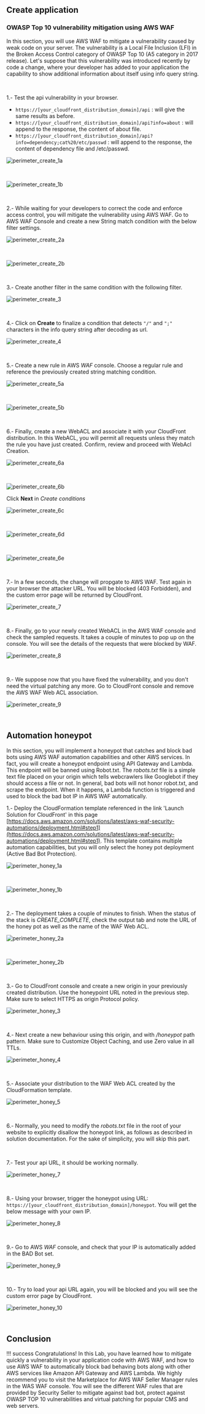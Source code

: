 ## Create application

### OWASP Top 10 vulnerability mitigation using AWS WAF

In this section, you will use AWS WAF to mitigate a vulnerability caused by weak code on your server. The vulnerability is a Local File Inclusion (LFI) in the Broken Access Control category of OWASP Top 10 (A5 category in 2017 release). Let's suppose that this vulnerability was introduced recently by code a change, where your developer has added to your application the capability to show additional information about itself using info query string. 

<br/>

1.- Test the api vulnerability in your browser. 

*	```https://[your_cloudfront_distribution_domain]/api``` : will give the same results as before.
*	```https://[your_cloudfront_distribution_domain]/api?info=about``` : will append to the response, the content of about file.
*	```https://[your_cloudfront_distribution_domain]/api?info=dependency;cat%20/etc/passwd``` : will append to the response, the content of dependency file and /etc/passwd. 

![perimeter_create_1a](/assets/images/waf/perimeter_create_1a.png)

<br/>

![perimeter_create_1b](/assets/images/waf/perimeter_create_1b.png)

<br/>

2.- While waiting for your developers to correct the code and enforce access control, you will mitigate the vulnerability using AWS WAF. Go to AWS WAF Console and create a new String match condition with the below filter settings.

![perimeter_create_2a](/assets/images/waf/perimeter_create_2a.png)

<br/>

![perimeter_create_2b](/assets/images/waf/perimeter_create_2b.png)

<br/>

3.- Create another filter in the same condition with the following filter.

![perimeter_create_3](/assets/images/waf/perimeter_create_3.png)

<br/>

4.- Click on **Create** to finalize a condition that detects ```"/"``` and ```";"``` characters in the info query string after decoding as url.

![perimeter_create_4](/assets/images/waf/perimeter_create_4.png)

<br/>

5.- Create a new rule in AWS _WAF_ console. Choose a regular rule and reference the previously created string matching condition.

![perimeter_create_5a](/assets/images/waf/perimeter_create_5a.png)

<br/>

![perimeter_create_5b](/assets/images/waf/perimeter_create_5b.png)

<br/>

6.- Finally, create a new WebACL and associate it with your CloudFront distribution. In this WebACL, you will permit all requests unless they match the rule you have just created. Confirm, review and proceed with WebAcl Creation.

![perimeter_create_6a](/assets/images/waf/perimeter_create_6a.png)

<br/>

![perimeter_create_6b](/assets/images/waf/perimeter_create_6b.png)

Click **Next** in _Create conditions_ 
 
![perimeter_create_6c](/assets/images/waf/perimeter_create_6c.png)

<br/>

![perimeter_create_6d](/assets/images/waf/perimeter_create_6d.png)

<br/>

![perimeter_create_6e](/assets/images/waf/perimeter_create_6e.png)

<br/>

7.- In a few seconds, the change will propgate to AWS WAF. Test again in your browser the attacker URL. You will be blocked (403 Forbidden), and the custom error page will be returned by CloudFront.

![perimeter_create_7](/assets/images/waf/perimeter_create_7.png)

<br/>

8.- Finally, go to your newly created WebACL in the AWS WAF console and check the sampled requests. It takes a couple of minutes to pop up on the console. You will see the details of the requests that were blocked by WAF.

![perimeter_create_8](/assets/images/waf/perimeter_create_8.png)

<br/>

9.- We suppose now that you have fixed the vulnerability, and you don't need the virtual patching any more. Go to CloudFront console and remove the AWS WAF Web ACL association.

![perimeter_create_9](/assets/images/waf/perimeter_create_9.png)

<br/>

## Automation honeypot

In this section, you will implement a honeypot that catches and block bad bots using AWS WAF automation capabilities and other AWS services. In fact, you will create a honeypot endpoint using API Gateway and Lambda. This endpoint will be banned using Robot.txt. The _robots.txt_ file is a simple text file placed on your origin which tells webcrawlers like Googlebot if they should access a file or not. In general, bad bots will not honor robot.txt, and scrape the endpoint. When it happens, a Lambda function is triggered and used to block the bad bot IP in AWS WAF automatically.

1.- Deploy the CloudFormation template referenced in the link 'Launch Solution for CloudFront' in this page
[https://docs.aws.amazon.com/solutions/latest/aws-waf-security-automations/deployment.html#step1](https://docs.aws.amazon.com/solutions/latest/aws-waf-security-automations/deployment.html#step1). This template contains multiple automation capabilities, but you will only select the honey pot deployment (Active Bad Bot Protection).
 
![perimeter_honey_1a](/assets/images/waf/perimeter_honeypot_1a.png)

<br/>

![perimeter_honey_1b](/assets/images/waf/perimeter_honeypot_1b.png)

<br/>

2.- The deployment takes a couple of minutes to finish. When the status of the stack is _CREATE_COMPLETE_, check the output tab and note the URL of the honey pot as well as the name of the WAF Web ACL.

![perimeter_honey_2a](/assets/images/waf/perimeter_honeypot_2a.png)

<br/>

![perimeter_honey_2b](/assets/images/waf/perimeter_honeypot_2b.png)

<br/>

3.- Go to CloudFront console and create a new origin in your previously created distribution. Use the honeypoint URL noted in the previous step. Make sure to select HTTPS as origin Protocol policy.

![perimeter_honey_3](/assets/images/waf/perimeter_honeypot_3.png)

<br/>

4.- Next create a new behaviour using this origin, and with _/honeypot_ path pattern. Make sure to Customize Object Caching, and use Zero value in all TTLs.

![perimeter_honey_4](/assets/images/waf/perimeter_honeypot_4.png)

<br/>

5.- Associate your distribution to the WAF Web ACL created by the CloudFormation template.

![perimeter_honey_5](/assets/images/waf/perimeter_honeypot_5.png)

<br/>

6.- Normally, you need to modify the _robots.txt_ file in the root of your website to explicitly disallow the honeypot link, as follows as described in solution documentation. For the sake of simplicity, you will skip this part.

<br/>

7.- Test your api URL, it should be working normally.

![perimeter_honey_7](/assets/images/waf/perimeter_honeypot_7.png)

<br/>

8.- Using your browser, trigger the honeypot using URL: ```https://[your_cloudfront_distribution_domain]/honeypot```. You will get the below message with your own IP.

![perimeter_honey_8](/assets/images/waf/perimeter_honeypot_8.png)

<br/>

9.- Go to AWS _WAF_ console, and check that your IP is automatically added in the BAD Bot set.

![perimeter_honey_9](/assets/images/waf/perimeter_honeypot_9.png)

<br/>

10.- Try to load your api URL again, you will be blocked and you will see the custom error page by CloudFront.

![perimeter_honey_10](/assets/images/waf/perimeter_honeypot_10.png)

<br/>

## Conclusion

!!! success
    Congratulations! In this Lab, you have learned how to mitigate quickly a vulnerability in your application code with AWS WAF, and how to use AWS WAF to automatically block bad behaving bots along with other AWS services like Amazon API Gateway and AWS Lambda. We highly recommend you to visit the Marketplace for AWS WAF Seller Manager rules in the WAS WAF console. You will see the different WAF rules that are provided by Security Seller to mitigate against bad bot, protect against OWASP TOP 10 vulnerabilities and virtual patching for popular CMS and web servers.
